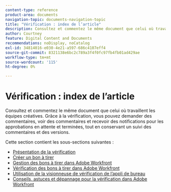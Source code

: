 ```yaml
---
content-type: reference
product-area: documents
navigation-topic: documents-navigation-topic
title: "Vérification : index de l’article"
description: Consultez et commentez le même document que celui où travaillent les équipes créatives. Avec la vérification de Workfront, vous pouvez demander des commentaires, voir des commentaires et recevoir des notifications pour les approbations en attente et terminées, tout en conservant un suivi des commentaires et des versions.
author: Courtney
feature: Digital Content and Documents
recommendations: noDisplay, noCatalog
exl-id: 34814016-e030-4e21-a597-686c4107eff4
source-git-commit: 8321138e6bc2c789a3f4f0fc97fb4fb01ad429ae
workflow-type: tm+mt
source-wordcount: '115'
ht-degree: 0%

---
```


# Vérification : index de l’article

<!-- Audited: 12/2023 -->

Consultez et commentez le même document que celui où travaillent les équipes créatives. Grâce à la vérification, vous pouvez demander des commentaires, voir des commentaires et recevoir des notifications pour les approbations en attente et terminées, tout en conservant un suivi des commentaires et des versions.

Cette section contient les sous-sections suivantes :

* [Présentation de la vérification](../../review-and-approve-work/proofing/proofing-overview/proofing-basics.md)
* [Créer un bon à tirer](../../review-and-approve-work/proofing/creating-proofs-within-workfront/create-proofs-in-wf.md)
* [Gestion des bons à tirer dans Adobe Workfront](../../review-and-approve-work/proofing/managing-proofs-within-workfront/manage-proofs-in-wf.md)
* [Vérification des bons à tirer dans Adobe Workfront](../../review-and-approve-work/proofing/reviewing-proofs-within-workfront/review-proofs-in-wf.md)
* [Utilisation de la visionneuse de vérification de l’appli de bureau](/help/quicksilver/review-and-approve-work/proofing/use-the-desktop-proofing-viewer/use-desktop-proofing-viewer.md)
* [Conseils, astuces et dépannage pour la vérification dans Adobe Workfront](../../review-and-approve-work/proofing/tips-tricks-and-troubleshooting/tips-tricks-troubleshooting-proofing.md)
